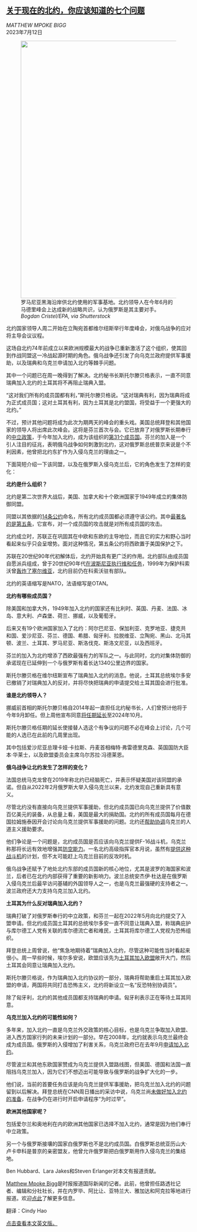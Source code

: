 <!--1689129422000-->
[关于现在的北约，你应该知道的七个问题](https://cn.nytimes.com/world/20230712/what-is-nato/)
------

<address>MATTHEW MPOKE BIGG</address><time pudate="2023-07-12 10:22:08" datetime="2023-07-12 10:22:08">2023年7月12日</time><figure><img src="https://images.weserv.nl/?url=static01.nyt.com/images/2022/03/06/world/06ukraine-blog-NATO/merlin_203346444_55ce6731-c770-4e70-b6c4-5ebfe45b1ac5-master1050.jpg" width="1050" height="700"><figcaption>罗马尼亚黑海沿岸供北约使用的军事基地。北约领导人在今年6月的马德里峰会上达成新的战略共识，认为俄罗斯是其主要对手。 <cite>Bogdan Cristel/EPA, via Shutterstock</cite></figcaption></figure><section><p>北约国家领导人周二开始在立陶宛首都维尔纽斯举行年度峰会，对俄乌战争的应对将主导会议议程。</p><p>这场自北约74年前成立以来欧洲规模最大的战争已重新激活了这个组织，使其回到作战同盟这一冷战起源时期的角色。俄乌战争还引发了向乌克兰政府提供军事援助，以及瑞典和乌克兰申请加入北约等棘手问题。</p><p>其中一个问题已在周一晚得到了解决。北约秘书长斯托尔滕贝格表示，一直不同意瑞典加入北约的土耳其将不再阻止瑞典入盟。</p><p>“这对我们所有的成员国都有利，”斯托尔滕贝格说。“这对瑞典有利，因为瑞典将成为正式成员国；这对土耳其有利，因为土耳其是北约盟国，将受益于一个更强大的北约。”</p><p>不过，预计其他问题将成为此次为期两天的峰会的重头戏。美国总统拜登和其他国家的领导人将出席此次峰会。这将是芬兰首次与会。它已放弃了对俄罗斯长期奉行的<a href="https://www.nytimes.com/2022/02/08/world/europe/ukraine-russia-finlandization.html">中立政策</a>，于今年加入北约，成为该组织的<a href="https://www.nytimes.com/2023/04/04/world/europe/finland-nato-russia-ukraine.html">第31个成员国</a>。芬兰的加入是一个引人注目的征兆，表明俄乌战争如何刺激到北约，这对俄罗斯总统普京来说是个不利因素，他曾把北约东扩作为入侵乌克兰的理由之一。</p><p>下面简短介绍一下该同盟，以及在俄罗斯入侵乌克兰后，它的角色发生了怎样的变化：</p><p><b>北约是什么组织？</b></p><p>北约是第二次世界大战后，美国、加拿大和十个欧洲国家于1949年成立的集体防御同盟。</p><p>同盟以其依据的<a rel="noopener noreferrer" target="_blank" href="https://www.nato.int/cps/en/natolive/official_texts_17120.htm">14条公约</a>命名，所有北约成员国都必须遵守该公约。其中<a rel="noopener noreferrer" target="_blank" href="https://www.163.com/dy/article/HM949SG80537AG3Q.html">最著名的是第五条</a>，它宣布，对一个成员国的攻击就是对所有成员国的攻击。</p><p>北约成立时，苏联正在巩固其在中欧和东欧的主导地位，而且它的实力和野心当时看起来似乎只会呈增势。面对这种情况，第五条公约将西欧置于美国保护之下。</p><p>苏联在20世纪90年代初解体后，北约开始具有更广泛的作用。北约部队由成员国自愿派兵组成，曾于20世纪90年代<a href="https://www.nytimes.com/1996/11/07/world/a-longer-nato-stay-in-bosnia-uncertain.html">在波斯尼亚执行维和任务</a>，1999年为保护科索沃曾<a href="https://www.nytimes.com/1999/03/25/world/conflict-balkans-overview-nato-opens-broad-barrage-against-serbs-clinton.html">轰炸了塞尔维亚</a>，北约目前仍在科索沃驻有部队。</p><p>北约的英语缩写是NATO，法语缩写是OTAN。</p><p><b>北约有哪些成员国？</b></p><p>除美国和加拿大外，1949年加入北约的国家还有比利时、英国、丹麦、法国、冰岛、意大利、卢森堡、荷兰、挪威，以及葡萄牙。</p><p>后来又有19个欧洲国家加入了北约：阿尔巴尼亚、保加利亚、克罗地亚、捷克共和国、爱沙尼亚、芬兰、德国、希腊、匈牙利、拉脱维亚、立陶宛、黑山、北马其顿、波兰、土耳其、罗马尼亚、斯洛伐克、斯洛文尼亚，以及西班牙。</p><p>芬兰的加入为北约增添了西欧最强有力的军队之一。与此同时，北约对集体防御的承诺现在已延伸到一个与俄罗斯有着长达1340公里边界的国家。</p><p>斯托尔滕贝格在维尔纽斯宣布了瑞典加入北约的消息。他说，土耳其总统埃尔多安已撤销了对瑞典加入的反对，并将尽快把瑞典的申请提交给土耳其国会进行批准。</p><p><b>谁是北约领导人？</b></p><p>挪威前首相的斯托尔滕贝格自2014年起一直担任北约秘书长，人们曾预计他将于今年9月卸任。但上周他宣布同意<a href="https://www.nytimes.com/2023/07/04/world/europe/nato-chief-extends-term.html">将任期延长</a>至2024年10月。</p><p>斯托尔滕贝格任期的延长使接替人选这个有争议的问题不必在峰会上讨论，几个可能的人选已在此前的几周里出现。</p><p>其中包括爱沙尼亚总理卡娅·卡拉斯、丹麦首相梅特·弗雷德里克森、英国国防大臣本·华莱士，以及欧盟委员会主席乌尔苏拉·冯德莱恩。</p><p><b>俄乌战争让北约发生了怎样的变化？</b></p><p><b></b>法国总统马克龙曾在2019年称北约已经脑死亡，并表示怀疑美国对该同盟的承诺。但自从2022年2月俄罗斯大举入侵乌克兰以来，北约发现自己重新具有意义。</p><p>尽管北约没有直接向乌克兰提供军事援助，但北约成员国已向乌克兰提供了价值数百亿美元的装备，从总量上看，美国是最大的捐助国。北约的所有成员国每月在德国拉姆施泰因开会讨论向乌克兰提供军事援助的问题。北约还<a rel="noopener noreferrer" target="_blank" href="https://www.nato.int/cps/en/natohq/topics_192648.htm">帮助协调</a>乌克兰的人道主义援助要求。</p><p>他们争论是一个问题是，北约成员国是否应该向乌克兰提供F-16战斗机，乌克兰称那将长远有效地增强其<a href="https://www.nytimes.com/2023/05/21/world/europe/ukraine-f16-air-force.html">防空能力</a>。一名北约高级指挥官本月说，虽然有<a href="https://www.nytimes.com/live/2023/07/04/world/russia-ukraine-news/ukraine-will-not-receive-f-16s-for-its-counteroffensive-a-senior-nato-leader-says">提供这种战斗机</a>的计划，但不太可能赶上乌克兰目前的反攻时机。</p><p>俄乌战争还赋予了地处北约东部的成员国新的核心地位，尤其是波罗的海国家和波兰，后者已在北约内部获得了重要的新影响力。波兰总统安杰伊·杜达是在俄罗斯入侵乌克兰后最早访问基辅的外国领导人之一，也是乌克兰最强硬的支持者之一。波兰政府还大力支持乌克兰加入北约。</p><p><b>土耳其为什么反对瑞典加入北约？</b></p><p>瑞典打破了对俄罗斯奉行的中立政策，和芬兰一起在2022年5月向北约提交了入盟申请。但北约成员国土耳其的总统埃尔多安一直不同意让瑞典入盟，称瑞典庇护与库尔德工人党有关联的库尔德流亡者和难民，土耳其将库尔德工人党视为恐怖组织。</p><p>拜登总统上周曾说，他“焦急地期待着”瑞典加入北约，尽管这种可能性当时看起来很小。周一早些时候，埃尔多安说，欧盟应该先为<a href="https://www.nytimes.com/2023/07/10/world/europe/erdogan-turkey-sweden-nato.html">土耳其加入欧盟</a>敞开大门，然后土耳其会同意让瑞典加入北约。</p><p>斯托尔滕贝格说，作为瑞典加入北约协议的一部分，瑞典将帮助重启土耳其加入欧盟的申请，两国将共同打击恐怖主义，北约将新设立一名“反恐特别协调员”。</p><p>除了匈牙利，北约的其他成员国都支持瑞典的申请。匈牙利表示正在等待土耳其同意。</p><p><b>乌克兰加入北约的可能性如何？</b></p><p>多年来，加入北约一直是乌克兰外交政策的核心目标，也是乌克兰争取加入欧盟、进入西方国家行列的未来计划的一部分。早在2008年，北约就表示乌克兰最终会成为成员国。俄罗斯的入侵增加了利害关系，乌克兰政府已在去年9月<a href="https://www.nytimes.com/2022/09/30/world/europe/ukraine-nato-zelensky.html" title="Link: https://www.nytimes.com/2022/09/30/world/europe/ukraine-nato-zelensky.html">申请加入北约</a>。</p><p>尽管波兰和其他东欧国家赞成为乌克兰提供入盟路线图，但美国、德国和法国一直阻挡乌克兰加入，因为它们不想迈出可能导致与俄罗斯的战争扩大化的一步。</p><p>他们说，当前的首要任务应该是向乌克兰提供军事援助，把乌克兰加入北约的问题留到以后解决。拜登总统在CNN周日播出的采访中说，乌克兰尚<a href="https://www.nytimes.com/2023/07/09/us/politics/biden-ukraine-nato.html">未做好加入北约的准备</a>，在战争仍在进行时开启申请程序“为时过早”。</p><p><b>欧洲其他国家呢？</b></p><p>包括爱尔兰和奥地利在内的欧洲其他国家已选择不加入北约，通常是因为他们奉行中立政策。</p><p>另一个与俄罗斯接壤的国家白俄罗斯也不是北约成员国。白俄罗斯总统亚历山大·卢卡申科是普京的亲密盟友，他曾允许俄罗斯把白俄罗斯用作入侵乌克兰的集结地。</p></section><footer><p>Ben Hubbard、Lara Jakes和Steven Erlanger对本文有报道贡献。</p><p><a rel="nofollow" target="_blank" href="https://www.nytimes.com/by/matthew-mpoke-bigg">Matthew Mpoke Bigg</a>是时报报道国际新闻的记者。此前，他曾担任路透社记者、编辑和分社社长，并在内罗毕、阿比让、亚特兰大、雅加达和阿克拉等地进行报道。欢迎<a rel="nofollow" target="_blank" href="https://www.nytimes.com/by/matthew-mpoke-bigg">点此</a>了解更多信息。</p><p>翻译：Cindy Hao</p><p><a rel="nofollow" target="_blank" href="https://www.nytimes.com/article/what-is-nato.html">点击查看本文英文版。</a></p></footer>
